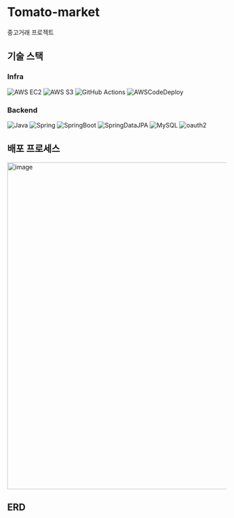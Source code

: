 # Tomato-market
중고거래 프로젝트

## 기술 스택

### Infra
![AWS EC2](https://img.shields.io/badge/amazonec2-FF9900?style=flat&logo=amazonec2&logoColor=white)
![AWS S3](https://img.shields.io/badge/amazons3-569A31?style=flat&logo=amazons3&logoColor=white)
![GitHub Actions](https://img.shields.io/badge/github%20actions-%232671E5.svg?style=for-the-flat&logo=githubactions&logoColor=white)
![AWSCodeDeploy](https://img.shields.io/badge/CodeDeploy-%23009639.svg?style=for-the-flat&logo=amazoncodedeploy&logoColor=white)

### Backend
![Java](https://img.shields.io/badge/-Java-FF7800?style=flat&logo=Java&logoColor=white)
![Spring](https://img.shields.io/badge/spring-%236DB33F.svg?style=for-the-flat&logo=spring&logoColor=white)
![SpringBoot](https://img.shields.io/badge/-SpringBoot-6DB33F?style=flat&logo=SpringBoot&logoColor=white)
![SpringDataJPA](https://img.shields.io/badge/SpringDataJpa-236DB33F?style=flat&logo=spring&logoColor=white)
![MySQL](https://img.shields.io/badge/MySQL-4479A1?style=flat&logo=MySQL&logoColor=white)
![oauth2](https://img.shields.io/badge/oauth2-EB5424?style=flat&logo=auth0&logoColor=white)

## 배포 프로세스
<img width="750" alt="image" src="https://github.com/pie2457/Tomato-market/assets/104147789/35dacf91-8442-47aa-9890-eea8eca386c0">

## ERD
